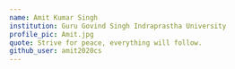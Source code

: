```yaml
---
name: Amit Kumar Singh 
institution: Guru Govind Singh Indraprastha University
profile_pic: Amit.jpg 
quote: Strive for peace, everything will follow.
github_user: amit2020cs
---
```

